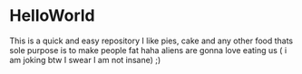 # HelloWorld
This is a quick and easy repository
I like pies, cake and any other food thats sole purpose is to make people fat haha aliens are gonna love eating us ( i am joking btw I swear I am not insane) ;)
